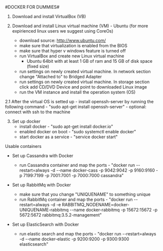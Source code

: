 #DOCKER FOR DUMMIES#

1. Download and install VirtualBox (VB)
	
2. Download and install Linux virtual machine (VM) - Ubuntu (for more expirienced linux users we suggest using CoreOs)
	- download source: http://www.ubuntu.com/
	- make sure that virtualization is enabled from the BIOS
	- make sure that hyper v windows feature is turned off
	- run VirtualBox and create new Linux virtual machine
		+ Ubuntu 64bit with at least 1 GB of ram and 15 GB of disk space (fixed size)
	- run settings on newly created virtual machine. In network section change "Attached to" to Bridged Adapter
	- run settings on newly created virtual machine. In storage section click add CD/DVD Device and point to downloaded Linux image
	- run the VM instance and install the operation system (OS)
	
2.1 After the virtual OS is setted up
	- install openssh-server by running the following command - "sudo apt-get install openssh-server"
	- optional: connect with ssh to the machine
	
3. Set up docker
	- install docker - "sudo apt-get install docker.io"
	- enabled docker on boot  - "sudo systemctl enable docker"
	- start docker as a service - "service docker start"

Usable containers
	
- Set up Cassandra with Docker
	- run Cassandra container and map the ports - "docker run --restart=always -d --name docker-cass -p 9042:9042 -p 9160:9160 -p 7199:7199 -p 7001:7001 -p 7000:7000 cassandra"

- Set up RabbitMq with Docker
	- make sure that you change "UNIQUENAME" to something unique
	- run RabbitMq container and map the ports  - "docker run --restart=always -d -e RABBITMQ_NODENAME=docker-UNIQUENAME-rabbitmq --name docker-rabbitmq -p 15672:15672 -p 5672:5672 rabbitmq:3.5.2-management"
	
- Set up ElasticSearch with Docker 
	- run elastic search and map the ports - "docker run --restart=always -d --name docker-elastic -p 9200:9200 -p 9300:9300 elasticsearch"
	 